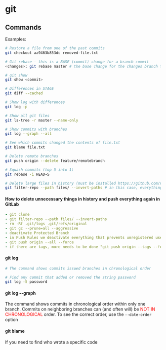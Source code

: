# git

## Commands

Examples:

```bash
# Restore a file from one of the past commits
git checkout aa9463b853dc removed-file.txt

# Git rebase - this is a BASE (commit) change for a branch commit
<changes>: git rebase master # the base change for the changes branch to the commit pointed to by the master branch

# git show
git show <commit>

# Differences in STAGE
git diff --cached

# Show log with differences
git log -p

# Show all git files
git ls-tree -r master --name-only

# Show commits with branches
git log --graph --all

# See which commits changed the contents of file.txt
git blame file.txt

# Delete remote branches
git push origin --delete feature/remotebranch

# Squash commits (top 5 into 1)
git rebase -i HEAD~5

# Delete large files in history (must be installed https://github.com/newren/git-filter-repo)
git filter-repo --path files/ --invert-paths # in this case, everything in the files/ folder is deleted
```

#### How to delete unnecessary things in history and push everything again in GitLab

```yaml
- git clone
- git filter-repo --path files/ --invert-paths
- rm -Rf .git/logs .git/refs/original
- git gc --prune=all --aggressive
- deactivate Protected Branch
- in Push Rules we deactivate everything that prevents unregistered users from pushing
- git push origin --all --force
- if there are tags, more needs to be done "git push origin --tags --force"
```

#### git log
```bash
# The command shows commits issued branches in chronological order

# Find any commit that added or removed the string password
git log -S password
```

#### git log --graph

The command shows commits in chronological order within only one branch. Commits on neighboring branches can (and often will) be <span style="color: #ff0000;">NOT IN CHRONOLOGICAL</span> order. To see the correct order, use the `--date-order` option

#### git blame

If you need to find who wrote a specific code
